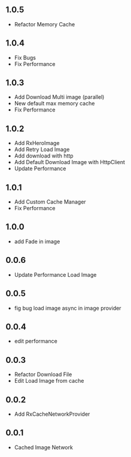 ## 1.0.5
 - Refactor Memory Cache
## 1.0.4
  - Fix Bugs
  - Fix Performance
## 1.0.3
 - Add Download Multi image (parallel)
 - New default max memory cache
 - Fix Performance
## 1.0.2
 - Add RxHeroImage
 - Add Retry Load Image
 - Add download with http
 - Add Default Download Image with HttpClient
 - Update Performance
## 1.0.1
 - Add Custom Cache Manager
 - Fix Performance
## 1.0.0
 - add Fade in image
## 0.0.6
 - Update Performance Load Image
## 0.0.5
 - fig bug load image async in image provider
## 0.0.4
 - edit performance
## 0.0.3
 - Refactor Download File
 - Edit Load Image from cache
## 0.0.2
 - Add RxCacheNetworkProvider

## 0.0.1
 - Cached Image Network

